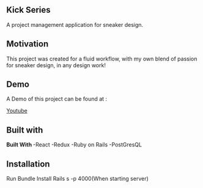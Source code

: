 ## Kick Series
A project management application for sneaker design.

## Motivation
This project was created for a fluid workflow, with my own blend of passion for sneaker design, in any design work!

## Demo
A Demo of this project can be found at :

[Youtube](https://www.youtube.com/watch?v=k_ZiRYu9OVs)

## Built with

<b>Built With </b>
-React
-Redux
-Ruby on Rails
-PostGresQL

## Installation
Run Bundle Install
Rails s -p 4000(When starting server)
